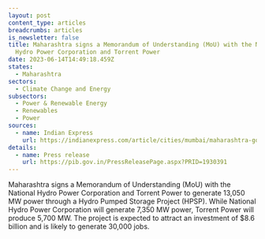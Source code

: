 ```yaml
---
layout: post
content_type: articles
breadcrumbs: articles
is_newsletter: false
title: Maharashtra signs a Memorandum of Understanding (MoU) with the National
  Hydro Power Corporation and Torrent Power
date: 2023-06-14T14:49:18.459Z
states:
  - Maharashtra
sectors:
  - Climate Change and Energy
subsectors:
  - Power & Renewable Energy
  - Renewables
  - Power
sources:
  - name: Indian Express
    url: https://indianexpress.com/article/cities/mumbai/maharashtra-govt-signs-mou-to-adopt-renewable-energy-through-hydro-pumped-storage-project-8649013/
details:
  - name: Press release
    url: https://pib.gov.in/PressReleasePage.aspx?PRID=1930391
---
```

Maharashtra signs a Memorandum of Understanding (MoU) with the National Hydro Power Corporation and Torrent Power to generate 13,050 MW power through a Hydro Pumped Storage Project (HPSP). While National Hydro Power Corporation will generate 7,350 MW power, Torrent Power will produce 5,700 MW. The project is expected to attract an investment of $8.6 billion and is likely to generate 30,000 jobs.
